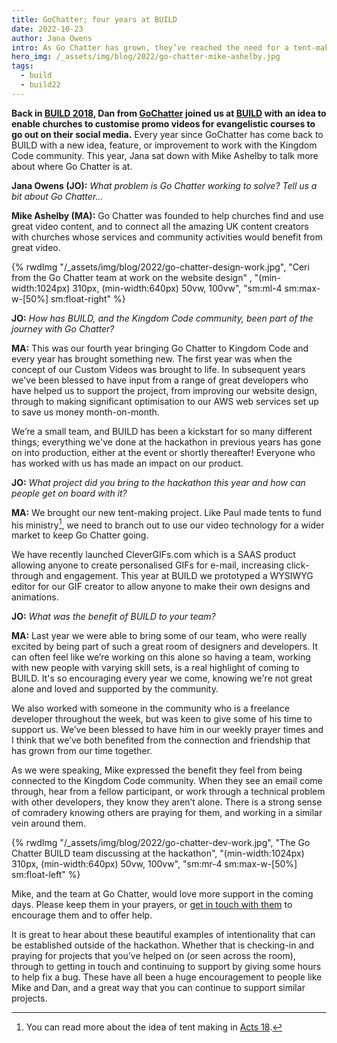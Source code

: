 ```yaml
---
title: GoChatter; four years at BUILD
date: 2022-10-23
author: Jana Owens
intro: As Go Chatter has grown, they’ve reached the need for a tent-making venture to sustain their vision for serving the church through evangelistic videos. This year at BUILD, Jana sat down with Mike Ashelby from Go Chatter to talk about the project they came with.
hero_img: /_assets/img/blog/2022/go-chatter-mike-ashelby.jpg
tags:
  - build
  - build22
---
```


**Back in [BUILD 2018](/build/2018), Dan from [GoChatter](https://www.gochattervideos.com) joined us at [BUILD](/build) with an idea to enable churches to customise promo videos for evangelistic courses to go out on their social media.** Every year since GoChatter has come back to BUILD with a new idea, feature, or improvement to work with the Kingdom Code community. This year, Jana sat down with Mike Ashelby to talk more about where Go Chatter is at.

<div class="border-l-2 pl-4 border-l-blue-100">

**Jana Owens (JO):** _What problem is Go Chatter working to solve? Tell us a bit about Go Chatter…_

**Mike Ashelby (MA):** Go Chatter was founded to help churches find and use great video content, and to connect all the amazing UK content creators with churches whose services and community activities would benefit from great video.

{% rwdImg "/_assets/img/blog/2022/go-chatter-design-work.jpg", "Ceri from the Go Chatter team at work on the website design" , "(min-width:1024px) 310px, (min-width:640px) 50vw, 100vw", "sm:ml-4 sm:max-w-[50%] sm:float-right" %}

**JO:** _How has BUILD, and the Kingdom Code community, been part of the journey with Go Chatter?_

**MA:** This was our fourth year bringing Go Chatter to Kingdom Code and every year has brought something new. The first year was when the concept of our Custom Videos was brought to life. In subsequent years we've been blessed to have input from a range of great developers who have helped us to support the project, from improving our website design, through to making significant optimisation to our AWS web services set up to save us money month-on-month.

We’re a small team, and BUILD has been a kickstart for so many different things; everything we've done at the hackathon in previous years has gone on into production, either at the event or shortly thereafter! Everyone who has worked with us has made an impact on our product.

**JO:** _What project did you bring to the hackathon this year and how can people get on board with it?_

**MA:** We brought our new tent-making project. Like Paul made tents to fund his ministry[^tentmaking], we need to branch out to use our video technology for a wider market to keep Go Chatter going.

We have recently launched CleverGIFs.com which is a SAAS product allowing anyone to create personalised GIFs for e-mail, increasing click-through and engagement. This year at BUILD we prototyped a WYSIWYG editor for our GIF creator to allow anyone to make their own designs and animations.

**JO:** _What was the benefit of BUILD to your team?_

**MA:** Last year we were able to bring some of our team, who were really excited by being part of such a great room of designers and developers. It can often feel like we’re working on this alone so having a team, working with new people with varying skill sets, is a real highlight of coming to BUILD. It's so encouraging every year we come, knowing we're not great alone and loved and supported by the community.

We also worked with someone in the community who is a freelance developer throughout the week, but was keen to give some of his time to support us. We’ve been blessed to have him in our weekly prayer times and I think that we’ve both benefited from the connection and friendship that has grown from our time together.

</div>

As we were speaking, Mike expressed the benefit they feel from being connected to the Kingdom Code community. When they see an email come through, hear from a fellow participant, or work through a technical problem with other developers, they know they aren’t alone. There is a strong sense of comradery knowing others are praying for them, and working in a similar vein around them.

{% rwdImg "/_assets/img/blog/2022/go-chatter-dev-work.jpg", "The Go Chatter BUILD team discussing at the hackathon", "(min-width:1024px) 310px, (min-width:640px) 50vw, 100vw", "sm:mr-4 sm:max-w-[50%] sm:float-left" %}

Mike, and the team at Go Chatter, would love more support in the coming days. Please keep them in your prayers, or [get in touch with them](https://gochattervideos.com/contact-us/) to encourage them and to offer help.

It is great to hear about these beautiful examples of intentionality that can be established outside of the hackathon. Whether that is checking-in and praying for projects that you’ve helped on (or seen across the room), through to getting in touch and continuing to support by giving some hours to help fix a bug. These have all been a huge encouragement to people like Mike and Dan, and a great way that you can continue to support similar projects.

[^tentmaking]: You can read more about the idea of tent making in [Acts 18](https://www.biblegateway.com/passage/?search=Acts+18&version=NIVUK).
